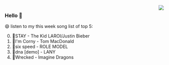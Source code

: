 <img align="right"  src="https://github-readme-stats.vercel.app/api/top-langs/?username=kvnZero" />

### Hello 👋

😄 listen to my this week song list of top 5:

0. 🌈STAY - The Kid LAROI/Justin Bieber
1. 🌈I'm Corny - Tom MacDonald
2. 🌈six speed - ROLE MODEL
3. 🌈dna [demo] - LANY
4. 🌈Wrecked - Imagine Dragons

